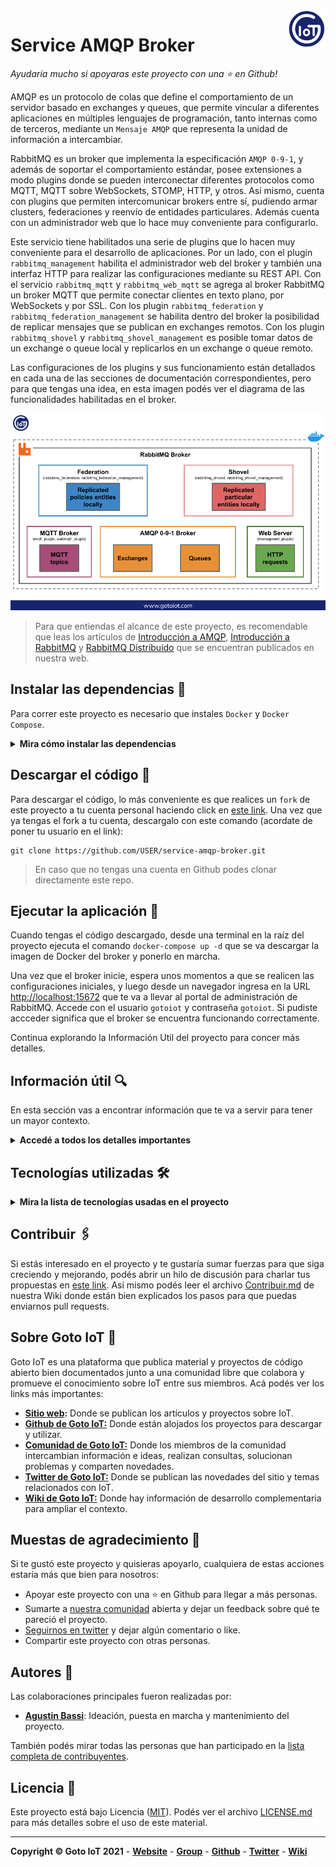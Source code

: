 <a href="https://www.gotoiot.com/">
    <img src="doc/gotoiot-logo.png" alt="logo" title="Goto IoT" align="right" width="60" height="60" />
</a>

Service AMQP Broker
===================

*Ayudaría mucho si apoyaras este proyecto con una ⭐ en Github!*

AMQP es un protocolo de colas que define el comportamiento de un servidor basado en exchanges y queues, que permite vincular a diferentes aplicaciones en múltiples lenguajes de programación, tanto internas como de terceros, mediante un `Mensaje AMQP` que representa la unidad de información a intercambiar.

RabbitMQ es un broker que implementa la especificación `AMQP 0-9-1`, y además de soportar el comportamiento estándar, posee extensiones a modo plugins donde se pueden interconectar diferentes protocolos como MQTT, MQTT sobre WebSockets, STOMP, HTTP, y otros. Así mismo, cuenta con plugins que permiten intercomunicar brokers entre sí, pudiendo armar clusters, federaciones y reenvío de entidades particulares. Además cuenta con un administrador web que lo hace muy conveniente para configurarlo.

Este servicio tiene habilitados una serie de plugins que lo hacen muy conveniente para el desarrollo de aplicaciones. Por un lado, con el plugin `rabbitmq_management` habilita el administrador web del broker y también una interfaz HTTP para realizar las configuraciones mediante su REST API. Con el servicio `rabbitmq_mqtt` y `rabbitmq_web_mqtt` se agrega al broker RabbitMQ un broker MQTT que permite conectar clientes en texto plano, por WebSockets y por SSL. Con los plugin `rabbitmq_federation` y `rabbitmq_federation_management` se habilita dentro del broker la posibilidad de replicar mensajes que se publican en exchanges remotos. Con los plugin `rabbitmq_shovel` y `rabbitmq_shovel_management` es posible tomar datos de un exchange o queue local y replicarlos en un exchange o queue remoto. 

Las configuraciones de los plugins y sus funcionamiento están detallados en cada una de las secciones de documentación correspondientes, pero para que tengas una idea, en esta imagen podés ver el diagrama de las funcionalidades habilitadas en el broker.

![rabbitmq_layout](doc/rabbitmq_plugins.png)

> Para que entiendas el alcance de este proyecto, es recomendable que leas los artículos de [Introducción a AMQP](https://www.gotoiot.com/pages/articles/amqp_intro/index.html), [Introducción a RabbitMQ](https://www.gotoiot.com/pages/articles/rabbitmq_intro/index.html) y [RabbitMQ Distribuido](https://www.gotoiot.com/pages/articles/rabbitmq_distribuited/index.html) que se encuentran publicados en nuestra web.

## Instalar las dependencias 🔩

Para correr este proyecto es necesario que instales `Docker` y `Docker Compose`. 

<details><summary><b>Mira cómo instalar las dependencias</b></summary><br>

En [este documento](https://www.gotoiot.com/pages/articles/docker_installation/index.html) publicado en nuestra web están los detalles para instalar Docker y Docker Compose. Si querés instalar ambas herramientas en una Raspberry Pi podés seguir [esta guía](https://devdojo.com/bobbyiliev/how-to-install-docker-and-docker-compose-on-raspberry-pi) que muestra todos los detalles de instalación.

En caso que tengas algún incoveniente o quieras profundizar al respecto, podes leer la documentación oficial de [Docker](https://docs.docker.com/get-docker/) y también la de [Docker Compose](https://docs.docker.com/compose/install/).

</details>

## Descargar el código 💾

Para descargar el código, lo más conveniente es que realices un `fork` de este proyecto a tu cuenta personal haciendo click en [este link](https://github.com/gotoiot/service-amqp-broker/fork). Una vez que ya tengas el fork a tu cuenta, descargalo con este comando (acordate de poner tu usuario en el link):

```
git clone https://github.com/USER/service-amqp-broker.git
```

> En caso que no tengas una cuenta en Github podes clonar directamente este repo.

## Ejecutar la aplicación 🚀

Cuando tengas el código descargado, desde una terminal en la raíz del proyecto ejecuta el comando `docker-compose up -d` que se va descargar la imagen de Docker del broker y ponerlo en marcha. 

Una vez que el broker inicie, espera unos momentos a que se realicen las configuraciones iniciales, y luego desde un navegador ingresa en la URL [http://localhost:15672](http://localhost:15672) que te va a llevar al portal de administración de RabbitMQ. Accede con el usuario `gotoiot` y contraseña `gotoiot`. Si pudiste accceder significa que el broker se encuentra funcionando correctamente.

Continua explorando la Información Util del proyecto para concer más detalles.

## Información útil 🔍

En esta sección vas a encontrar información que te va a servir para tener un mayor contexto.

<details><summary><b>Accedé a todos los detalles importantes</b></summary>

### Índice de la sección

* [Configuración del servicio](#configuración-del-servicio)
* [Definiciones en el broker](#definiciones-en-el-broker)
* [Producir y consumir mensajes](#producir-y-consumir-mensajes)
* [Conexión por MQTT plano](#conexión-por-mqtt-plano)
* [Conexión por MQTT por WebSockets](#conexión-mqtt-por-websockets)
* [Conexión por HTTP](#conexión-por-http)
* [Ejecutar comandos dentro del broker](#ejecutar-comandos-dentro-del-broker)
* [Configuración de federación](#configuración-de-federación)
* [Configuración de Shovel](#configuración-de-shovel)

### Configuración del servicio

El archivo `docker-compose.yml` administra los parámetros generales de ejecución del broker. Está basado en la imagen oficial de `RabbitMQ` y soporta la conexión con el protocolo AMQP en el binding de puertos 5672:5672, la comunicación por MQTT en 1883:1883, MQTT por WebSockets en 9001:9001 y la comunicación para el administrador del broker por HTTP en el puerto 15672:15672. Así mismo, el broker viene con unos ejemplos para WebSockets configurados en el binding de puertos 9002:9002.

También, dentro del archivo `docker-compose.yml` se definen los bind volumes que se comparten con el broker. Todos se encuentran mapeados dentro del directorio `rabbitmq` y se definen de la siguiente manera:

* **enable_plugins:** En este archivo se pueden especificar los plugins habilitados por el broker. Si querés saber más al respecto podés ingresar a [este link](https://www.rabbitmq.com/plugins.html).
* **rabbitmq-env.conf**: Este es el archivo donde se comparten las variables de entorno con las que inicia el broker. Si querés saber más al respecto podés ingresar a [este link](https://www.rabbitmq.com/configure.html#customise-environment).
* **rabbitmq.conf**: Este es el archivo donde se realiza la configuración específica del broker. Para este proyecto mayormente se realiza la configuración para MQTT y también desde qué path tomar las definiciones. Si querés saber más al respecto podés ingresar a [este link](https://www.rabbitmq.com/configure.html).
* **definitions.json**: Este archivo permite crear las definiciones de todo el broker antes de comenzar su ejecución y sin tener que hacerlo manualmente. Si querés saber más al respecto podés ingresar a [este link](https://github.com/tyranron/lapin-issue-133-example/blob/master/rabbitmq-definitions.json).

### Definiciones en el broker

Tal como vimos, el archivo `definitions.json` tiene toda la declaración de entidades, usuarios, permisos, exchanges, queues y bindings, que se realizan de manera automática al iniciar el broker. Esta característica resulta realmente útil para compartir la información, por lo que es recomendable que siempre que quieras realizar un proyecto lo tengas en cuenta y trates de realizarla mediante este archivo.

En [este link](https://github.com/tyranron/lapin-issue-133-example/blob/master/rabbitmq-definitions.json) podés ver un ejemplo completo de definiciones que lo podés tomar como punto de partida para realizar tus configuraciones. Este proyecto trae algunas definiciones preestablecidas, y podés modificarla a tus necesidades editando el archivo `definitions.json`.

### Producir y consumir mensajes

Para poder realizar una comunicación entre un productor y un consumidor es necesario que el productor se conecte a un exchange, un consumidor a una queue, y que haya un binding que vincule estas dos entidades.

Para este ejemplo vamos a utilizar el exchange que se crea por defecto `amq.topic` (un exchange basado en topic), una queue que se llame `events`, y un binding que vincule el exchange `amq.topic` con la queue `events` utilizando la routing key `event.#` que permitira recibir cualquier tipo de eventos que comiencen con `event.`, como por ejemplo `event.alarm`, `event.user`, pero no algo como `user.logout`.

Como primera medida debés logearte en el [admin de RabbitMQ](http://localhost:15672) con el usuario y contraseña que figuran en el archivo `definitions.json` (el usuario por defecto es `gotoiot` y contraseña `gotoiot`). Luego accedé a la pestaña `Queues` en la parte superior.

Dentro de la pestaña `Queues`, en la opción `Add a new queue` ingresa los datos como se muestran en esta imagen.

![queue-create](doc/queue-create.png)

Luego, anda a la pestaña de `Exchanges`, y en la lista de exchanges disponibles hacé click sobre el exchange `amq.topic`. Dentro de la descripción del exchange, anda a la opción `Add binding from this exchange` y realiza la siguiente configuración.

![bind-create](doc/bind-create.png)

Al realizar el paso anterior, dentro de los bindings deberías ver el que acabas de realizar, como en esta imagen. Tene en cuenta que podés ver mas de una queue asociada a un exchange.

![bind-show](doc/bind-show.png)

Ahora que realizaste la configuración podés enviar mensajes al exchange. Dentro de la sección `Exchanges->Publish Message` realiza el envío de un mensaje como este.

![message-create](doc/message-create.png)

Luego, anda a la pestaña Queues, y en la sección Get Messages presioná el botón para obtener los mensajes. Deberías ver una imagen como la siguiente.

![message-show](doc/message-show.png)

### Conexión por MQTT plano

La conexión por MQTT se realiza mediante el `plugin oficial de RabbitMQ`. Es recomendable que leas [la documentación](https://www.rabbitmq.com/mqtt.html) para entender cómo trabaja. 

**Funcionamiento del plugin**

Para que tengas un poco de contexto respecto al funcionamiento del plugin, podemos decir que soporta MQTT 3.1.1, los niveles de calidad de servicio QoS0 y QoS1 (los mensajes con QoS2 son pasados a QoS1 automáticamente), los mensajes LWT (Last Will and Testament), TLS y retención de mensajes. Utilizando el plugin de MQTT es posible interactuar con otros clientes con AMQP 0-9-1, AMQP 1.0 y STOMP.

Para habilitarlo podés hacerlo de al menos dos maneras. Ingresando en ejecutar comandos dentro del broker (como está mostrado en la sección `Ejecutar comandos`) y corriendo el comando `rabbitmq-plugins enable rabbitmq_mqtt` o bien asegurando que se encuentre dentro del archivo `enable_plugins`.

Para darle una capa de seguridad al broker, será necesario que crees un usuario y una contraseña correspondiente para que puedan conectarse los clientes por MQTT. En la [sección de autenticación](https://www.rabbitmq.com/mqtt.html#authentication) de la documentación oficial, se muestran los comandos para crear un usuario afin.

El plugin está creado sobre las entidades core (exchanges y queues) de RabbitMQ. Los mensajes publicados usando MQTT son mapeados internamente al exchange `amq.topic` creado por defecto. Los suscriptores - tanto MQTT como otros - consumen de las colas de RabbitMQ vinculadas al exchange `amq.topic`. Esto permite la interoperabilidad con otros protocolos y hace posible usar el panel de administración para inspeccionar las colas correspondientes.

Tené en cuenta que MQTT utiliza barras inclinadas ("/") para separadores de topics y AMQP 0-9-1 utiliza puntos. El plugin MQTT traduce estos patrones hacia ambos lados automáticamente. Por ejemplo, `sensor/humidity` se convierte en `sensor.humidity` y viceversa. Hay que tener en cuenta una advertencia: evita usa el caracter `"/"` y `"."` en ambos protocolos, ya que se pueden generar comportamientos inesperados.

**Configuración del plugin en este servicio**

Utilizando parte de las características por defecto, este servicio está pre configurado para reenviar los topics que llegan por MQTT hacia el exchange por defecto `amq.topic`; del mismo todo, todo lo que se publica en el exchange `amq.topic` que concide con la suscripción MQTT es enviado hacia los clientes respectivos. 

Para conectarse al broker es necesario utilizar el usuario y contraseña definidos en las variables `mqtt.default_user` y `mqtt.default_pass` en el archivo `rabbitmq.config`. Así mismo existen otras configuraciones útiles que resultan interesantes destacar. Por ejemplo el plug `mqtt.allow_anonymous` permite que se conecten usuarios sin autenticación. Para darle un punto de seguridad al broker, en este servicio esa funcionalidad está deshabilitada.

Para realizar alguna modificación en particular, como por ejemplo el exchange al cual se conectan los topics MQTT, los puertos por defecto, usuarios, y otros, directamente edita el archivo `rabbitmq/rabbitmq.config`.

**Ejemplo de comunicación**

En este ejemplo te vamos a mostrar como realizar una suscripción y publicación por MQTT usando los `Mosquitto Clients` del broker [Mosquitto](https://www.mosquitto.org) mediante un contenedor de docker. Las credenciales de acceso son las por defecto del archivo de configuración.

Abrí una terminal y ejecutá este comando para suscribirte a todos eventos (`event/#`).

```
docker run --rm --net host eclipse-mosquitto \
mosquitto_sub -h localhost -p 1883 -u gotoiot -P gotoiot -t event/#
```

Luego, desde otra terminal corré el siguiente comando para publicar un topic `event/failure` con el payload `'{"sensor_connected": false}'`.

```
docker run --rm --net host eclipse-mosquitto \
mosquitto_pub -h localhost -p 1883 -u gotoiot -P gotoiot -t event/failure -m '{"sensor_connected": false}'
```

### Conexion MQTT por WebSockets

Otra funcionalidad importante del servicio, es que está configurado para poder conectarse al broker MQTT mediante WebSockets. Esto es una gran ventaja, ya que habilita a aplicaciones web a tener comunicación con MQTT y con el ecosistema RabbitMQ.

Para esta funcionalidad se utiliza el [plugin Web MQTT](https://www.rabbitmq.com/web-mqtt.html) provisto por el core de RabbitMQ. El puerto de conexión MQTT por WebSockets es el 9001, al cual es necesario acceder con el usuario y contraseña. Tanto la configuración del puerto para WebSockets como el usuario y contraseña se encuentran en el archivo `rabbit/rabbitmq.config`. 

Para que puedas realizar una prueba de comunicación MQTT por WebSockets podés utilizar el proyecto [Web MQTT Client](https://github.com/gotoiot/web-mqtt-client) de nuestra organización, que es una terminal web donde podés configurar el broker, el puerto, usuario, y contraseña. En la siguiente imagen podés ver una configuración de la herramienta donde se suscribe a un topic y luego se envía, mostrando la información en pantalla.

![mqtt-websocket-demo](doc/mqtt-websocket-demo.png)

### Conexión por HTTP

En muchos casos puede resultar particularmente útil conectarse al broker RabbitMQ por HTTP. Esto va a permitir conectar clientes que no soporten nativamente las bibliotecas AMQP, o bien establecer una comunicación desde un navegador web, ya que actualmente no se cuenta con soporte web nativo para AMQP.

Para poder conectarte por HTTP al broker, es necesario que esté habilitado el `plugin rabbitmq_management` que es el mismo que te permite acceder al panel de administración. Es decir, que todos los comandos y acciones que se pueden realizar desde el panel de administración las podrías realizar desde cualquier cliente HTTP.

Para demostrarte el funcionamiento por HTTP vamos a hacer uso de la herramienta `cURL` ampliamente utilizada, la cual la vamos a ejecutar mediante un contenedor de Docker. 

Como primera medida vamos a crear un exchange llamado `gotoiot.http` del tipo `direct`, con el usuario y contraseña `gotoiot:gotoiot`, y además algunos settings necesarios para la creación.

```
docker run --rm --net host curlimages/curl curl \
-i -u gotoiot:gotoiot \
-H "content-type:application/json" \
-X POST http://localhost:15672/api/exchanges/%2f/gotoiot.http \
-d '{"type": "direct", "auto_delete": false, "durable": true, "internal": false, "arguments": {}}'
```

El siguiente paso será crear una queue llamada `http.queue` con los settings necesarios para la creación.

```
docker run --rm --net host curlimages/curl curl \
-i -u gotoiot:gotoiot \
-H "content-type:application/json" \
-X PUT http://localhost:15672/api/queues/%2f/http.queue \
-d '{"auto_delete": false, "durable": true, "arguments": {}}'
```

Ahora que ya contamos con el exchange y la queue, vamos a crear un binding que una a ambas entidades utilizando la routing_key `event`.

```
docker run --rm --net host curlimages/curl curl \
-i -u gotoiot:gotoiot \
-H "content-type:application/json" \
-X POST http://localhost:15672/api/bindings/%2f/e/gotoiot.http/q/http.queue \
-d '{"routing_key": "events", "arguments": {}}'
```

Ahora que ya contamos con el exchange, la queue y el binding, enviemos un mensaje al exchange `gotoiot.http`, con la routing key `event` y el mensaje `USER_REGISTRATION`.

```
docker run --rm --net host curlimages/curl curl \
-i -u gotoiot:gotoiot \
-H "content-type:application/json" \
-X POST http://localhost:15672/api/exchanges/%2f/gotoiot.http/publish \
-d '{"routing_key": "events", "payload": "USER_REGISTRATION", "payload_encoding": "string", "properties": {}}'
```

Finalmente, una vez que se haya enviado el mensaje es momento de consumirlo. Para ello vamos a obtener de la HTTP API los datos de la queue `http.queue`.

```
docker run --rm --net host curlimages/curl curl \
-i -u gotoiot:gotoiot \
-H "content-type:application/json" \
-X POST http://localhost:15672/api/queues/%2f/http.queue/get \
-d '{"count": 10, "requeue": true, "encoding": "auto", "truncate": 50000, "ackmode": "ack_requeue_false"}'
```

Con los pasos anteriores se demuestra la comunicación entre un cliente HTTP y la REST API del administrador de RabbitMQ. Estas mismas interacciones podés realizarla desde cualquier cliente HTTP en cualquier lenguaje de programación. De todas maneras, tené en cuenta que esta API no está pensada para un alto intercambio de mensajes, sino más bien para integrar clientes que no soportan el protocolo AMQP o MQTT de manera nativa.

Si querés ver los detalles completos de la REST API del administrador de RabbitMQ podés ingresar en [este link](https://pulse.mozilla.org/api/).

### Ejecutar comandos dentro del broker

Si vas a realizar configuraciones en particular, es común ejecutar comandos dentro del broker, que realizan la misma acción que desde el panel de administración.

Para correr cualquier comando, primero necesitas saber el nombre del container del servicio, para ello, podes ejecutar el comando `docker ps` y ver su nombre. Luego, una vez que sepas el nombre corre el comando `docker exec -it CONTAINER_NAME /bin/sh` para ingresar dentro del contenedor.

En este ejemplo, podés ver los pasos necesarios para crear un usuario llamado `myuser` con contraseña `mypass`, con permisos de administrador del sistema.

```sh
rabbitmqctl add_user myuser mypass
rabbitmqctl set_permissions -p / myuser ".*" ".*" ".*"
rabbitmqctl set_user_tags myuser management administrator
```

### Configuración de federación

La federación se encarga de tomar los datos remotos provenientes de queues o exchanges remotos y replicarlos de manera local. 

La federación posibilita la comunicación - llamada upstream - desde broker remotos al local sin necesidad de configuración en el broker remoto. Esto permite que las federaciones sean creadas a demanda, a medida que nuevos dispositivos edge se unen a la red, y permitiendo que las conexiones puedan ser automatizadas.

Para la configuración de la federación es necesario que estén habilitados los plugins `rabbitmq_federation` y `rabbitmq_federation_management` en cada broker local. Esto puede ser realizado desde la línea de comandos del broker, o bien agregando ambos plugins a la lista en el archivo `enable_plugins` del broker. 

Una vez habilitados los plugins, en la sección de `Admin -> Federation Upstream` deberías cargar los datos del broker remoto. Para ello, sólo necesitas cargar la URL del broker remoto y el nombre que le vas a poner a la federación, los demás datos podés dejarlos en blanco.

Luego de crear la federación, es necesario crear una policy dentro del broker para indicar que todos los exchanges/queues que estén declarados remotamente que coincidan con el patron X, sean replicados en cada broker edge. Recordá agregar la definición `federation-upstream-set` igual a `all` en las properties.

Una vez declarada la policy, en la sección `Admin -> Federation Status` deberías ver el estado de la conexión de la federación.

### Configuración de Shovel

La funcionalidad del plugin shovel es recibir mensajes de una fuente y publicarlos a un destino. Esta es una necesidad común a la hora de trabajar con brokers distribuidos, y el plugin de shovel cumple a la perfección con esta tarea, ya que es un cliente realizado por el core de RabbitMQ diseñado para tal fin.

Para la configuración del shovel es necesario que estén habilitados los plugins `rabbitmq_shovel` y `rabbitmq_shovel_management`. Esto puede ser realizado desde la línea de comandos del broker, o bien agregando ambos plugins a la lista en el archivo `enable_plugins` del broker. 

Una vez habilitados los plugins, en la sección de `Admin -> Shovel Management` deberías cargar los datos del source y destination. En el source deberías poner la URI del broker local y el exchange o queue correspondientes. Para la parte de destino deberías cargar la URI del broker remoto y el exchange o queue correspondientes.

Una vez declarados, en la sección `Admin -> Shovel Status` deberías ver el estado de la conexión del plugin.


</details>

## Tecnologías utilizadas 🛠️

<details><summary><b>Mira la lista de tecnologías usadas en el proyecto</b></summary><br>

* [Docker](https://www.docker.com/) - Ecosistema que permite la ejecución de contenedores de software.
* [Docker Compose](https://docs.docker.com/compose/) - Herramienta que permite administrar múltiples contenedores de Docker.
* [RabbitMQ](https://rabbitmq.com/) - Broker AMQP libre y abierto ampliamente utilizado.

</details>

## Contribuir 🖇️

Si estás interesado en el proyecto y te gustaría sumar fuerzas para que siga creciendo y mejorando, podés abrir un hilo de discusión para charlar tus propuestas en [este link](https://github.com/gotoiot/service-amqp-broker/issues/new). Así mismo podés leer el archivo [Contribuir.md](https://github.com/gotoiot/gotoiot-doc/wiki/Contribuir) de nuestra Wiki donde están bien explicados los pasos para que puedas enviarnos pull requests.

## Sobre Goto IoT 📖

Goto IoT es una plataforma que publica material y proyectos de código abierto bien documentados junto a una comunidad libre que colabora y promueve el conocimiento sobre IoT entre sus miembros. Acá podés ver los links más importantes:

* **[Sitio web](https://www.gotoiot.com/):** Donde se publican los artículos y proyectos sobre IoT. 
* **[Github de Goto IoT:](https://github.com/gotoiot)** Donde están alojados los proyectos para descargar y utilizar. 
* **[Comunidad de Goto IoT:](https://groups.google.com/g/gotoiot)** Donde los miembros de la comunidad intercambian información e ideas, realizan consultas, solucionan problemas y comparten novedades.
* **[Twitter de Goto IoT:](https://twitter.com/gotoiot)** Donde se publican las novedades del sitio y temas relacionados con IoT.
* **[Wiki de Goto IoT:](https://github.com/gotoiot/doc/wiki)** Donde hay información de desarrollo complementaria para ampliar el contexto.

## Muestas de agradecimiento 🎁

Si te gustó este proyecto y quisieras apoyarlo, cualquiera de estas acciones estaría más que bien para nosotros:

* Apoyar este proyecto con una ⭐ en Github para llegar a más personas.
* Sumarte a [nuestra comunidad](https://groups.google.com/g/gotoiot) abierta y dejar un feedback sobre qué te pareció el proyecto.
* [Seguirnos en twitter](https://github.com/gotoiot/doc/wiki) y dejar algún comentario o like.
* Compartir este proyecto con otras personas.

## Autores 👥

Las colaboraciones principales fueron realizadas por:

* **[Agustin Bassi](https://github.com/agustinBassi)**: Ideación, puesta en marcha y mantenimiento del proyecto.

También podés mirar todas las personas que han participado en la [lista completa de contribuyentes](https://github.com/gotoiot/service-amqp-broker/contributors).

## Licencia 📄

Este proyecto está bajo Licencia ([MIT](https://choosealicense.com/licenses/mit/)). Podés ver el archivo [LICENSE.md](LICENSE.md) para más detalles sobre el uso de este material.

---

**Copyright © Goto IoT 2021** - [**Website**](https://www.gotoiot.com) - [**Group**](https://groups.google.com/g/gotoiot) - [**Github**](https://www.github.com/gotoiot) - [**Twitter**](https://www.twitter.com/gotoiot) - [**Wiki**](https://github.com/gotoiot/doc/wiki)
